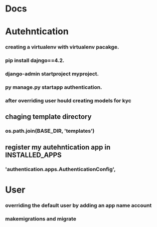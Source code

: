 # Docs

# Autehntication 
### creating a virtualenv with virtualenv pacakge.
### pip install dajngo==4.2.
### django-admin startproject myproject.
### py manage.py startapp authentication.
### after overriding user hould creating models for kyc

## chaging template directory
### os.path.join(BASE_DIR, 'templates')

## register my autehntication app in INSTALLED_APPS 
### 'authentication.apps.AuthenticationConfig',


# User 
### overriding the default user by adding an app name account
### makemigrations and migrate